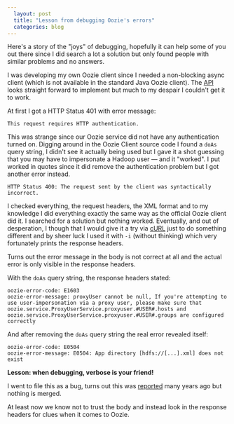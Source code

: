 ```yaml
---
  layout: post
  title: "Lesson from debugging Oozie's errors"
  categories: blog
---
```


Here's a story of the "joys" of debugging, hopefully it can help some of you out there since I did search a lot a solution but only found people with similar problems and no answers.

I was developing my own Oozie client since I needed a non-blocking async client (which is not available in the standard Java Oozie client). The [API](https://oozie.apache.org/docs/4.0.1/WebServicesAPI.html#Job_Submission) looks straight forward to implement but much to my despair I couldn't get it to work.

At first I got a HTTP Status 401 with error message:

```
This request requires HTTP authentication.
```

This was strange since our Oozie service did not have any authentication turned on. Digging around in the Oozie Client source code I found a `doAs` query string, I didn't see it actually being used but I gave it a shot guessing that you may have to impersonate a Hadoop user — and it "worked". I put worked in quotes since it did remove the authentication problem but I got another error instead.

```
HTTP Status 400: The request sent by the client was syntactically incorrect.
```

I checked everything, the request headers, the XML format and to my knowledge I did everything exactly the same way as the official Oozie client did it. I searched for a solution but nothing worked. Eventually, and out of desperation, I though that I would give it a try via [cURL](https://curl.haxx.se) just to do something different and by sheer luck I used it with `-i` (without thinking) which very fortunately prints the response headers.

Turns out the error message in the body is not correct at all and the actual error is only visible in the response headers.

With the `doAs` query string, the response headers stated:

```
oozie-error-code: E1603
oozie-error-message: proxyUser cannot be null, If you're attempting to use user-impersonation via a proxy user, please make sure that oozie.service.ProxyUserService.proxyuser.#USER#.hosts and oozie.service.ProxyUserService.proxyuser.#USER#.groups are configured correctly
```

And after removing the `doAs` query string the real error revealed itself:

```
oozie-error-code: E0504
oozie-error-message: E0504: App directory [hdfs://[...].xml] does not exist
```

**Lesson: when debugging, verbose is your friend!**

I went to file this as a bug, turns out this was [reported](https://issues.apache.org/jira/browse/OOZIE-1782) many years ago but nothing is merged.

At least now we know not to trust the body and instead look in the response headers for clues when it comes to Oozie.